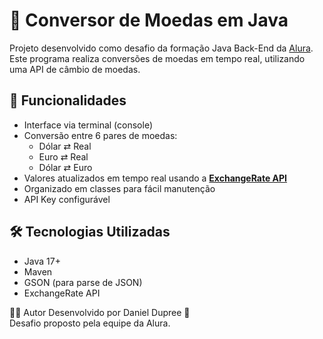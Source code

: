 # 💱 Conversor de Moedas em Java

Projeto desenvolvido como desafio da formação Java Back-End da [Alura](https://www.alura.com.br).  
Este programa realiza conversões de moedas em tempo real, utilizando uma API de câmbio de moedas.

## 📌 Funcionalidades

- Interface via terminal (console)
- Conversão entre 6 pares de moedas:
    - Dólar ⇄ Real
    - Euro ⇄ Real
    - Dólar ⇄ Euro
- Valores atualizados em tempo real usando a **[ExchangeRate API](https://www.exchangerate-api.com/)**
- Organizado em classes para fácil manutenção
- API Key configurável

## 🛠 Tecnologias Utilizadas

- Java 17+
- Maven
- GSON (para parse de JSON)
- ExchangeRate API

🧑‍💻 Autor
Desenvolvido por Daniel Dupree 👋\
Desafio proposto pela equipe da Alura.


